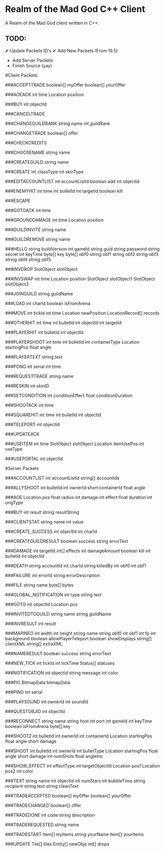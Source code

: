Realm of the Mad God C++ Client
====================

A Realm of the Mad God client written in C++.

TODO:
--
✔ Update Packets ID's
✔ Add New Packets (From 19.5)
* Add Server Packets
* Finish Source (yay)


#Client Packets:

###ACCEPTTRADE
	boolean[] myOffer
	boolean[] yourOffer
	
###AOEACK
	int time
	Location position
	
###BUY
	int objectId
	
###CANCELTRADE
	
###CHANGEGUILDRANK
	string name
	int guildRank
	
###CHANGETRADE
	boolean[] offer
	
###CHECKCREDITS
	
###CHOOSENAME
	string name
	
###CREATEGUILD
	string name
	
###CREATE
	int classType
	int skinType
	
###EDITACCOUNTLIST
	int accountListId
	boolean add
	int objectId
	
###ENEMYHIT
	int time
	int bulletId
	int targetId
	boolean kill
	
###ESCAPE

###GOTOACK
	int time
	
###GROUNDDAMAGE
	int time
	Location position
	
###GUILDINVITE
	string name
	
###GUILDREMOVE
	string name
	
###HELLO
	string buildVersion
	int gameId
	string guid
	string password
	string secret
	int keyTime
	byte[] key
	byte[] obf0
	string obf1
	string obf2
	string obf3
	string obf4
	string obf5
	
###INVDROP
	SlotObject slotObject
	
###INVSWAP
	int time
	Location position
	SlotObject slotObject1
	SlotObject slotObject2
	
###JOINGUILD
	string guildName
	
###LOAD
	int charId
	boolean isFromArena
	
###MOVE
	int tickId
	int time
	Location newPosition
	LocationRecord[] records
	
###OTHERHIT
	int time
	int bulletId
	int objectId
	int targetId
	
###PLAYERHIT
	int bulletId
	int objectId
	
###PLAYERSHOOT
	int time
	int bulletId
	int containerType
	Location startingPos
	float angle
	
###PLAYERTEXT
	string text
	
###PONG
	int serial
	int time
	
###REQUESTTRADE
	string name
	
###RESKIN
	int skinID
	
###SETCONDITION
	int conditionEffect
	float conditionDuration
	
###SHOOTACK
	int time
	
###SQUAREHIT
	int time
	int bulletId
	int objectId
	
###TELEPORT
	int objectId
	
###UPDATEACK

###USEITEM
	int time
	SlotObject slotObject
	Location itemUsePos
	int useType
	
###USEPORTAL
	int objectId
	
	
	
#Server Packets

###ACCOUNTLIST
	int accountListId
	string[] accountIds
	
###ALLYSHOOT
	int bulletId
	int ownerId
	short containerId
	float angle
	
###AOE
	Location pos
	float radius
	int damage
	int effect
	float duration
	int origType
	
###BUY
	int result
	string resultString
	
###CLIENTSTAT
	string name
	int value
	
###CREATE_SUCCESS
	int objectId
	int charId
	
###CREATEGUILDRESULT
	boolean success
	string errorText
	
###DAMAGE
	int targetId
	int[] effects
	int damageAmount
	boolean kill
	int bulletId
	int objectId
	
###DEATH
	string accountId
	int charId
	string killedBy
	int obf0
	int obf1

###FAILURE
	int errorId
	string errorDescription
	
###FILE
	string name
	byte[] bytes
	
###GLOBAL_NOTIFICATION
	int type
	string text
	
###GOTO
	int objectId
	Location pos
	
###INVITEDTOGUILD
	string name
	string guildName
	
###INVRESULT
	int result
	
###MAPINFO
	int width
	int height
	string name
	string obf0
	int obf1
	int fp
	int background
	boolean allowPlayerTeleport
	boolean showDisplays
	string[] clientXML
	string[] extraXML
	
###NAMERESULT
	boolean success
	string errorText
	
###NEW_TICK
	int tickId
	int tickTime
	Status[] statuses
	
###NOTIFICATION
	int objectId
	string message
	int color
	
###PIC
	BitmapData bitmapData
	
###PING
	int serial
	
###PLAYSOUND
	int ownerId
	int soundId
	
###QUESTOBJID
	int objectId
	
###RECONNECT
	string name
	string host
	int port
	int gameId
	int keyTime
	boolean isFromArena
	byte[] key
	
###SHOOT2
	int bulletId
	int ownerId
	int containerId
	Location startingPos
	float angle
	short damage
	
###SHOOT
	int bulletId
	int ownerId
	int bulletType
	Location startingPos
	float angle
	short damage
	int numShots
	float angleInc
	
###SHOW_EFFECT
	int effectType
	int targetObjectId
	Location pos1
	Location pos2
	int color
	
###TEXT
	string name
	int objectId
	int numStars
	int bubbleTime
	string recipient
	string text
	string cleanText
	
###TRADEACCEPTED
	boolean[] myOffer
	boolean[] yourOffer
	
###TRADECHANGED
	boolean[] offer
	
###TRADEDONE
	int code
	string description
	
###TRADEREQUESTED
	string name
	
###TRADESTART
	Item[] myItems
	string yourName
	Item[] yourItems

###UPDATE
	Tile[] tiles
	Entity[] newObjs
	int[] drops

